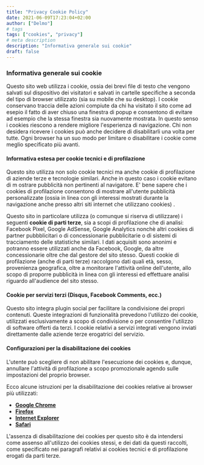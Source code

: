 ```yaml
---
title: "Privacy Cookie Policy"
date: 2021-06-09T17:23:04+02:00
author: ["Delmo"]
# tags
tags: ["cookies", "privacy"]
# meta description
description: "Informativa generale sui cookie"
draft: false
---
```


### Informativa generale sui cookie

Questo sito web utilizza i cookie, ossia dei brevi file di testo che vengono salvati sul dispositivo dei visitatori e salvati in cartelle specifiche a seconda del tipo di browser utilizzato (sia su mobile che su desktop). I cookie conservano traccia delle azioni compiute da chi ha visitato il sito come ad esepio il fatto di aver chiuso una finestra di popup e consentono di evitare ad esempio che la stessa finestra sia nuovamente mostrata. In questo senso i cookies riescono a rendere migliore l'esperienza di navigazione. Chi non desidera ricevere i cookies può anche decidere di disabilitarli una volta per tutte. Ogni browser ha un suo modo per limitare o disabilitare i cookie come meglio specificato più avanti.

#### Informativa estesa per cookie tecnici e di profilazione

Questo sito utilizza non solo cookie tecnici ma anche cookie di profilazione di aziende terze e tecnologie similari. Anche in questo caso i cookie evitano di m ostrare pubblicità non pertinenti al navigatore. E' bene sapere che i cookies di profilazione consentono di  mostrare all'utente pubblicità personalizzate (ossia in linea con gli interessi mostrati durante la navigazione anche presso altri siti internet che utilizzano cookies) .

Questo sito in particolare utilizza (o comunque si riserva di utilizzare) i seguenti **cookie di parti terze**, sia a scopi di profilazione che di analisi: Facebook Pixel, Google AdSense, Google Analytics nonchè altri cookies di partner pubbblicitari o di concessionarie pubblicitarie o di sistemi di tracciamento delle statistiche similari. I dati acquisiti sono anonimi e potranno essere utilizzati anche da Facebook, Google, da altre concessionarie oltre che dal gestore del sito stesso. Questi cookie di profilazione (anche di parti terze) raccolgono dati quali età, sesso, provenienza geografica, oltre a monitorare l'attività online dell'utente, allo scopo di proporre pubblicità in linea con gli interessi ed effettuare analisi riguardo all'audience del sito stesso.

#### Cookie per servizi terzi (Disqus, Facebook Comments, ecc.)

Questo sito integra plugin social per facilitare la condivisione dei propri contenuti. Queste integrazioni di funzionalità prevedono l'utilizzo dei cookie, utilizzati esclusivamente a scopo di condivisione o per consentire l'utilizzo di software offerti da terzi. I cookie relativi a servizi integrati vengono inviati direttamente dalle aziende terze erogatrici del servizio.

#### Configurazioni per la disabilitazione dei cookies

L'utente può scegliere di non abilitare l'esecuzione dei cookies e, dunque, annullare l'attività di profilazione a scopo promozionale agendo sulle impostazioni del proprio browser.

Ecco alcune istruzioni per la disabilitazione dei cookies relative ai browser più utilizzati:

- **[Google Chrome](https://support.google.com/chrome/answer/95647?hl=it)**
- **[Firefox](https://support.mozilla.org/it/kb/Gestione%20dei%20cookie)**
- **[Internet Explorer](http://windows.microsoft.com/it-it/windows7/how-to-manage-cookies-in-internet-explorer-9)**
- **[Safari](http://support.apple.com/kb/HT1677?viewlocale=it_IT)**

L'assenza di disabilitazione dei cookies per questo sito è da intendersi come assenso all'utilizzo dei cookies stessi, e dei dati da questi raccolti, come specificato nei paragrafi relativi ai cookies tecnici e di profilazione erogati da parti terze.
